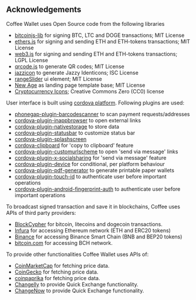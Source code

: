 Acknowledgements
----------------

Coffee Wallet uses Open Source code from the following libraries

 * [bitcoinjs-lib](https://github.com/bitcoinjs/bitcoinjs-lib) for signing BTC, LTC and DOGE transactions; MIT License
 * [ethers.js](https://github.com/ethers-io/ethers.js/) for signing and sending ETH and ETH-tokens transactions; MIT License
 * [web3.js](https://github.com/ethereum/web3.js/) for signing and sending ETH and ETH-tokens transactions; LGPL License
 * [qrcode.js](https://davidshimjs.github.io/qrcodejs/) to generate QR codes; MIT License
 * [jazzicon](https://github.com/MetaMask/jazzicon/) to generate Jazzy Identicons; ISC License
 * [rangeSlider](https://github.com/Stryzhevskyi/rangeSlider/) ui element; MIT License
 * [New Age](http://startbootstrap.com/template-overviews/new-age/) as landing page template base; MIT License
 * [Cryptocurrency Icons](https://github.com/cjdowner/cryptocurrency-icons); Creative Commons Zero (CC0) license

User interface is built using [cordova platform](https://cordova.apache.org/). Following plugins are used:

 * [phonegap-plugin-barcodescanner](https://www.npmjs.com/package/phonegap-plugin-barcodescanner) to scan payment requests/addresses
 * [cordova-plugin-inappbrowser](https://www.npmjs.com/package/cordova-plugin-inappbrowser) to open external links
 * [cordova-plugin-nativestorage](https://www.npmjs.com/package/cordova-plugin-nativestorage) to store data
 * [cordova-plugin-statusbar](https://www.npmjs.com/package/cordova-plugin-statusbar) to customize status bar
 * [cordova-plugin-splashscreen](https://www.npmjs.com/package/cordova-plugin-splashscreen)
 * [cordova-clipboard](https://www.npmjs.com/package/cordova-clipboard) for 'copy to clipboard' feature
 * [cordova-plugin-customurlscheme](https://www.npmjs.com/package/cordova-plugin-customurlscheme) to open 'send via message' links
 * [cordova-plugin-x-socialsharing](https://www.npmjs.com/package/cordova-plugin-x-socialsharing) for 'send via message' feature
 * [cordova-plugin-device](https://www.npmjs.com/package/cordova-plugin-device) for conditional, per platform behaviour
 * [cordova-plugin-pdf-generator](https://www.npmjs.com/package/cordova-plugin-pdf-generator) to generate printable paper wallets
 * [cordova-plugin-touch-id](https://www.npmjs.com/package/cordova-plugin-touch-id) to authenticate user before important operations
 * [cordova-plugin-android-fingerprint-auth](https://www.npmjs.com/package/cordova-plugin-android-fingerprint-auth) to authenticate user before important operations

To broadcast signed transaction and save it in blockchains, Coffee uses APIs of third party providers:

 * [BlockCypher](https://www.blockcypher.com/) for bitcoin, litecoins and dogecoin transactions.
 * [Infura](https://infura.io/) for accessing Ethereum network (ETH and ERC20 tokens)
 * [Binance](https://binance.org/) for accessing Binance Smart Chain (BNB and BEP20 tokens)
 * [bitcoin.com](https://bitcoin.com/) for accessing BCH network.

To provide other functionalities Coffee Wallet uses APIs of:

* [CoinMarketCap](https://coinmarketcap.com/) for fetching price data.
* [CoinGecko](https://www.coingecko.com/) for fetching price data.
* [coinpaprika](https://coinpaprika.com/) for fetching price data.
* [Changelly](https://changelly.com/) to provide Quick Exchange functionality.
* [ChangeNow](https://changenow.io/) to provide Quick Exchange functionality.
